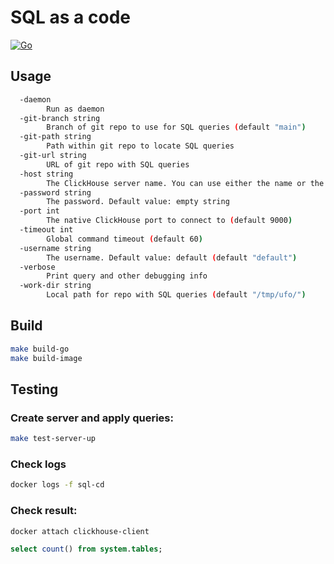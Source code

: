 # SQL as a code
[![Go](https://github.com/orginux/sql-cd/actions/workflows/go.yml/badge.svg?branch=main)](https://github.com/orginux/sql-cd/actions/workflows/go.yml)

## Usage
```bash
  -daemon
        Run as daemon
  -git-branch string
        Branch of git repo to use for SQL queries (default "main")
  -git-path string
        Path within git repo to locate SQL queries
  -git-url string
        URL of git repo with SQL queries
  -host string
        The ClickHouse server name. You can use either the name or the IPv4 or IPv6 address (default "localhost")
  -password string
        The password. Default value: empty string
  -port int
        The native ClickHouse port to connect to (default 9000)
  -timeout int
        Global command timeout (default 60)
  -username string
        The username. Default value: default (default "default")
  -verbose
        Print query and other debugging info
  -work-dir string
        Local path for repo with SQL queries (default "/tmp/ufo/")
```

## Build
```bash
make build-go
make build-image
```

## Testing
### Create server and apply queries:
```bash
make test-server-up
```

### Check logs
```bash
docker logs -f sql-cd
```

### Check result:
```bash
docker attach clickhouse-client
```

```sql
select count() from system.tables;
```
